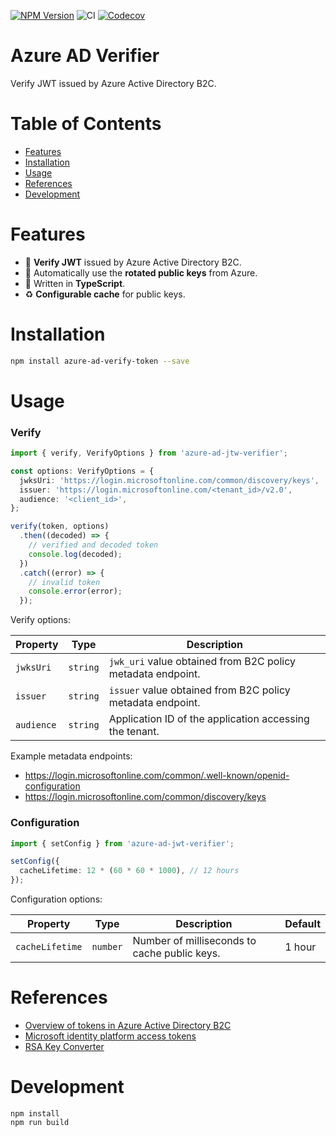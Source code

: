 [![NPM Version](https://badge.fury.io/js/azure-ad-verify-token.svg)](https://badge.fury.io/js/azure-ad-verify-token)
![CI](https://github.com/justinlettau/azure-ad-verify-token/workflows/CI/badge.svg)
[![Codecov](https://codecov.io/gh/justinlettau/azure-ad-verify-token/branch/master/graph/badge.svg)](https://codecov.io/gh/justinlettau/azure-ad-verify-token)

# Azure AD Verifier

Verify JWT issued by Azure Active Directory B2C.

# Table of Contents

- [Features](#features)
- [Installation](#installation)
- [Usage](#usage)
- [References](#references)
- [Development](#development)

# Features

- 🎉 **Verify JWT** issued by Azure Active Directory B2C.
- 🚀 Automatically use the **rotated public keys** from Azure.
- 💪 Written in **TypeScript**.
- ♻️ **Configurable cache** for public keys.

# Installation

```bash
npm install azure-ad-verify-token --save
```

# Usage

### Verify

```ts
import { verify, VerifyOptions } from 'azure-ad-jtw-verifier';

const options: VerifyOptions = {
  jwksUri: 'https://login.microsoftonline.com/common/discovery/keys',
  issuer: 'https://login.microsoftonline.com/<tenant_id>/v2.0',
  audience: '<client_id>',
};

verify(token, options)
  .then((decoded) => {
    // verified and decoded token
    console.log(decoded);
  })
  .catch((error) => {
    // invalid token
    console.error(error);
  });
```

Verify options:

| Property   | Type     | Description                                                 |
| ---------- | -------- | ----------------------------------------------------------- |
| `jwksUri`  | `string` | `jwk_uri` value obtained from B2C policy metadata endpoint. |
| `issuer`   | `string` | `issuer` value obtained from B2C policy metadata endpoint.  |
| `audience` | `string` | Application ID of the application accessing the tenant.     |

Example metadata endpoints:

- https://login.microsoftonline.com/common/.well-known/openid-configuration
- https://login.microsoftonline.com/common/discovery/keys

### Configuration

```ts
import { setConfig } from 'azure-ad-jwt-verifier';

setConfig({
  cacheLifetime: 12 * (60 * 60 * 1000), // 12 hours
});
```

Configuration options:

| Property        | Type     | Description                                  | Default |
| --------------- | -------- | -------------------------------------------- | ------- |
| `cacheLifetime` | `number` | Number of milliseconds to cache public keys. | 1 hour  |

# References

- [Overview of tokens in Azure Active Directory B2C](https://docs.microsoft.com/en-us/azure/active-directory-b2c/tokens-overview)
- [Microsoft identity platform access tokens](https://docs.microsoft.com/en-us/azure/active-directory/develop/access-tokens)
- [RSA Key Converter](https://superdry.apphb.com/tools/online-rsa-key-converter)

# Development

```
npm install
npm run build
```
